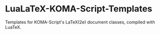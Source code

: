 # LuaLaTeX-KOMA-Script-Templates
Templates for KOMA-Script's LaTeX(2e) document classes, compiled with LuaTeX.
